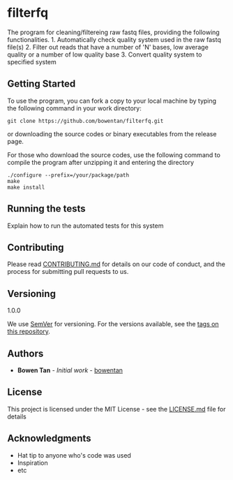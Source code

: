 # filterfq

The program for cleaning/filtereing raw fastq files, providing the following functionalities.
    1. Automatically check quality system used in the raw fastq file(s)
    2. Filter out reads that have a number of 'N' bases, low average quality or a number of low quality base
    3. Convert quality system to specified system

## Getting Started

To use the program, you can fork a copy to your local machine by typing the following command in your work directory:

```
git clone https://github.com/bowentan/filterfq.git
```
or downloading the source codes or binary executables from the release page.

For those who download the source codes, use the following command to compile the program after unzipping it and entering the directory

```
./configure --prefix=/your/package/path
make
make install
```

## Running the tests

Explain how to run the automated tests for this system

## Contributing

Please read [CONTRIBUTING.md](https://gist.github.com/PurpleBooth/b24679402957c63ec426) for details on our code of conduct, and the process for submitting pull requests to us.

## Versioning

1.0.0

We use [SemVer](http://semver.org/) for versioning. For the versions available, see the [tags on this repository](https://github.com/your/project/tags). 

## Authors

* **Bowen Tan** - *Initial work* - [bowentan](https://github.com/bowentan)

## License

This project is licensed under the MIT License - see the [LICENSE.md](LICENSE.md) file for details

## Acknowledgments

* Hat tip to anyone who's code was used
* Inspiration
* etc

